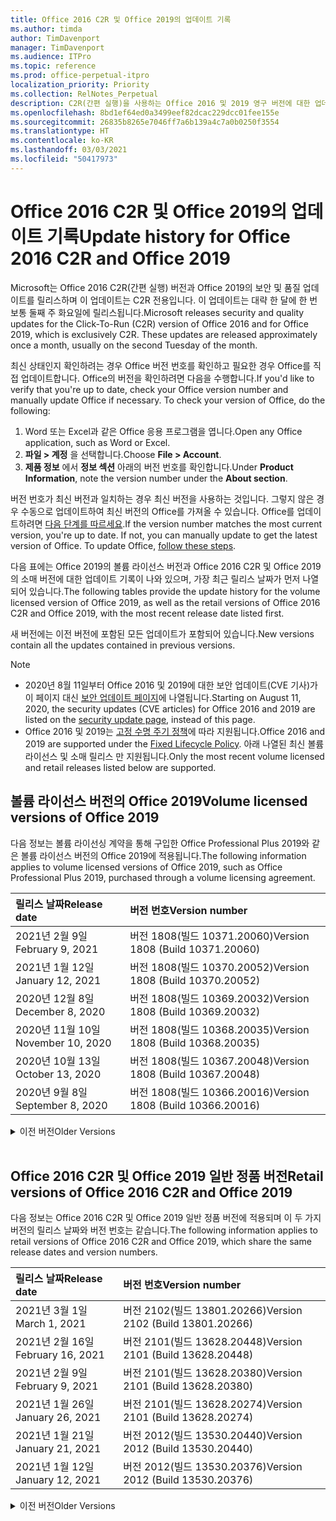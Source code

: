 ```yaml
---
title: Office 2016 C2R 및 Office 2019의 업데이트 기록
ms.author: timda
author: TimDavenport
manager: TimDavenport
ms.audience: ITPro
ms.topic: reference
ms.prod: office-perpetual-itpro
localization_priority: Priority
ms.collection: RelNotes_Perpetual
description: C2R(간편 실행)을 사용하는 Office 2016 및 2019 영구 버전에 대한 업데이트 기록을 IT 전문가에게 제공합니다.
ms.openlocfilehash: 8bd1ef64ed0a3499eef82dcac229dcc01fee155e
ms.sourcegitcommit: 26835b8265e7046ff7a6b139a4c7a0b0250f3554
ms.translationtype: HT
ms.contentlocale: ko-KR
ms.lasthandoff: 03/03/2021
ms.locfileid: "50417973"
---
```

# <a name="update-history-for-office-2016-c2r-and-office-2019"></a><span data-ttu-id="77e65-103">Office 2016 C2R 및 Office 2019의 업데이트 기록</span><span class="sxs-lookup"><span data-stu-id="77e65-103">Update history for Office 2016 C2R and Office 2019</span></span>

<span data-ttu-id="77e65-p101">Microsoft는 Office 2016 C2R(간편 실행) 버전과 Office 2019의 보안 및 품질 업데이트를 릴리스하며 이 업데이트는 C2R 전용입니다. 이 업데이트는 대략 한 달에 한 번 보통 둘째 주 화요일에 릴리스됩니다.</span><span class="sxs-lookup"><span data-stu-id="77e65-p101">Microsoft releases security and quality updates for the Click-To-Run (C2R) version of Office 2016 and for Office 2019, which is exclusively C2R. These updates are released approximately once a month, usually on the second Tuesday of the month.</span></span>

<span data-ttu-id="77e65-p102">최신 상태인지 확인하려는 경우 Office 버전 번호를 확인하고 필요한 경우 Office를 직접 업데이트합니다. Office의 버전을 확인하려면 다음을 수행합니다.</span><span class="sxs-lookup"><span data-stu-id="77e65-p102">If you'd like to verify that you're up to date, check your Office version number and manually update Office if necessary. To check your version of Office, do the following:</span></span>

  1.    <span data-ttu-id="77e65-108">Word 또는 Excel과 같은 Office 응용 프로그램을 엽니다.</span><span class="sxs-lookup"><span data-stu-id="77e65-108">Open any Office application, such as Word or Excel.</span></span>
  2.    <span data-ttu-id="77e65-109">**파일 > 계정** 을 선택합니다.</span><span class="sxs-lookup"><span data-stu-id="77e65-109">Choose **File > Account**.</span></span>
  3.    <span data-ttu-id="77e65-110">**제품 정보** 에서 **정보 섹션** 아래의 버전 번호를 확인합니다.</span><span class="sxs-lookup"><span data-stu-id="77e65-110">Under **Product Information**, note the version number under the **About section**.</span></span>

<span data-ttu-id="77e65-p103">버전 번호가 최신 버전과 일치하는 경우 최신 버전을 사용하는 것입니다. 그렇지 않은 경우 수동으로 업데이트하여 최신 버전의 Office를 가져올 수 있습니다. Office를 업데이트하려면 [다음 단계를 따르세요](https://support.office.com/article/2ab296f3-7f03-43a2-8e50-46de917611c5).</span><span class="sxs-lookup"><span data-stu-id="77e65-p103">If the version number matches the most current version, you're up to date. If not, you can manually update to get the latest version of Office. To update Office, [follow these steps](https://support.office.com/article/2ab296f3-7f03-43a2-8e50-46de917611c5).</span></span>


<span data-ttu-id="77e65-114">다음 표에는 Office 2019의 볼륨 라이선스 버전과 Office 2016 C2R 및 Office 2019의 소매 버전에 대한 업데이트 기록이 나와 있으며, 가장 최근 릴리스 날짜가 먼저 나열되어 있습니다.</span><span class="sxs-lookup"><span data-stu-id="77e65-114">The following tables provide the update history for the volume licensed version of Office 2019, as well as the retail versions of Office 2016 C2R and Office 2019, with the most recent release date listed first.</span></span>

<span data-ttu-id="77e65-115">새 버전에는 이전 버전에 포함된 모든 업데이트가 포함되어 있습니다.</span><span class="sxs-lookup"><span data-stu-id="77e65-115">New versions contain all the updates contained in previous versions.</span></span>


 > [!NOTE]
> - <span data-ttu-id="77e65-116">2020년 8월 11일부터 Office 2016 및 2019에 대한 보안 업데이트(CVE 기사)가 이 페이지 대신 [ 보안 업데이트 페이지](https://docs.microsoft.com/officeupdates/microsoft365-apps-security-updates)에 나열됩니다.</span><span class="sxs-lookup"><span data-stu-id="77e65-116">Starting on August 11, 2020, the security updates (CVE articles) for Office 2016 and 2019 are listed on the [security update page](https://docs.microsoft.com/officeupdates/microsoft365-apps-security-updates), instead of this page.</span></span> 
> - <span data-ttu-id="77e65-117">Office 2016 및 2019는 [고정 수명 주기 정책](https://docs.microsoft.com/lifecycle/policies/fixed)에 따라 지원됩니다.</span><span class="sxs-lookup"><span data-stu-id="77e65-117">Office 2016 and 2019 are supported under the [Fixed Lifecycle Policy](https://docs.microsoft.com/lifecycle/policies/fixed).</span></span> <span data-ttu-id="77e65-118">아래 나열된 최신 볼륨 라이선스 및 소매 릴리스 만 지원됩니다.</span><span class="sxs-lookup"><span data-stu-id="77e65-118">Only the most recent volume licensed and retail releases listed below are supported.</span></span>


## <a name="volume-licensed-versions-of-office-2019"></a><span data-ttu-id="77e65-119">볼륨 라이선스 버전의 Office 2019</span><span class="sxs-lookup"><span data-stu-id="77e65-119">Volume licensed versions of Office 2019</span></span>
<span data-ttu-id="77e65-120">다음 정보는 볼륨 라이선싱 계약을 통해 구입한 Office Professional Plus 2019와 같은 볼륨 라이선스 버전의 Office 2019에 적용됩니다.</span><span class="sxs-lookup"><span data-stu-id="77e65-120">The following information applies to volume licensed versions of Office 2019, such as Office Professional Plus 2019, purchased through a volume licensing agreement.</span></span>

[//]: # (VL 테이블 시작 제거 안 함)


|<span data-ttu-id="77e65-122">**릴리스 날짜**</span><span class="sxs-lookup"><span data-stu-id="77e65-122">**Release date**</span></span>|<span data-ttu-id="77e65-123">**버전 번호**</span><span class="sxs-lookup"><span data-stu-id="77e65-123">**Version number**</span></span>|
|:-----|:-----|
|<span data-ttu-id="77e65-124">2021년 2월 9일</span><span class="sxs-lookup"><span data-stu-id="77e65-124">February 9, 2021</span></span>|<span data-ttu-id="77e65-125">버전 1808(빌드 10371.20060)</span><span class="sxs-lookup"><span data-stu-id="77e65-125">Version 1808 (Build 10371.20060)</span></span>|
|<span data-ttu-id="77e65-126">2021년 1월 12일</span><span class="sxs-lookup"><span data-stu-id="77e65-126">January 12, 2021</span></span>|<span data-ttu-id="77e65-127">버전 1808(빌드 10370.20052)</span><span class="sxs-lookup"><span data-stu-id="77e65-127">Version 1808 (Build 10370.20052)</span></span>|
|<span data-ttu-id="77e65-128">2020년 12월 8일</span><span class="sxs-lookup"><span data-stu-id="77e65-128">December 8, 2020</span></span>|<span data-ttu-id="77e65-129">버전 1808(빌드 10369.20032)</span><span class="sxs-lookup"><span data-stu-id="77e65-129">Version 1808 (Build 10369.20032)</span></span>|
|<span data-ttu-id="77e65-130">2020년 11월 10일</span><span class="sxs-lookup"><span data-stu-id="77e65-130">November 10, 2020</span></span>|<span data-ttu-id="77e65-131">버전 1808(빌드 10368.20035)</span><span class="sxs-lookup"><span data-stu-id="77e65-131">Version 1808 (Build 10368.20035)</span></span>|
|<span data-ttu-id="77e65-132">2020년 10월 13일</span><span class="sxs-lookup"><span data-stu-id="77e65-132">October 13, 2020</span></span>|<span data-ttu-id="77e65-133">버전 1808(빌드 10367.20048)</span><span class="sxs-lookup"><span data-stu-id="77e65-133">Version 1808 (Build 10367.20048)</span></span>|
|<span data-ttu-id="77e65-134">2020년 9월 8일</span><span class="sxs-lookup"><span data-stu-id="77e65-134">September 8, 2020</span></span>|<span data-ttu-id="77e65-135">버전 1808(빌드 10366.20016)</span><span class="sxs-lookup"><span data-stu-id="77e65-135">Version 1808 (Build 10366.20016)</span></span>|


[//]: # (VL TABLE END를 제거하지 마십시오.)

<details>
<summary><span data-ttu-id="77e65-137">이전 버전</span><span class="sxs-lookup"><span data-stu-id="77e65-137">Older Versions</span></span></summary>
 

[//]: # (VL 오래된 테이블 시작)을(를) 제거하지 마십시오.


|<span data-ttu-id="77e65-139">**릴리스 날짜**</span><span class="sxs-lookup"><span data-stu-id="77e65-139">**Release date**</span></span>|<span data-ttu-id="77e65-140">**버전 번호**</span><span class="sxs-lookup"><span data-stu-id="77e65-140">**Version number**</span></span>|
|:-----|:-----|
|<span data-ttu-id="77e65-141">2020년 8월 11일</span><span class="sxs-lookup"><span data-stu-id="77e65-141">August 11, 2020</span></span>|<span data-ttu-id="77e65-142">버전 1808(빌드 10364.20059)</span><span class="sxs-lookup"><span data-stu-id="77e65-142">Version 1808 (Build 10364.20059)</span></span>|
|<span data-ttu-id="77e65-143">2020년 7월 14일</span><span class="sxs-lookup"><span data-stu-id="77e65-143">July 14, 2020</span></span>   |<span data-ttu-id="77e65-144">버전 1808(빌드 10363.20015)</span><span class="sxs-lookup"><span data-stu-id="77e65-144">Version 1808 (Build 10363.20015)</span></span>  |
|<span data-ttu-id="77e65-145">2020년 6월 9일</span><span class="sxs-lookup"><span data-stu-id="77e65-145">June 9, 2020</span></span>   |<span data-ttu-id="77e65-146">버전 1808(빌드 10361.20002)</span><span class="sxs-lookup"><span data-stu-id="77e65-146">Version 1808 (Build 10361.20002)</span></span>  |
|<span data-ttu-id="77e65-147">2020년 5월 12일</span><span class="sxs-lookup"><span data-stu-id="77e65-147">May 12, 2020</span></span>   |<span data-ttu-id="77e65-148">버전 1808(빌드 10359.20023)</span><span class="sxs-lookup"><span data-stu-id="77e65-148">Version 1808 (Build 10359.20023)</span></span>  |
|<span data-ttu-id="77e65-149">2020년 4월 14일</span><span class="sxs-lookup"><span data-stu-id="77e65-149">April 14, 2020</span></span>   |<span data-ttu-id="77e65-150">버전 1808(빌드 10358.20061)</span><span class="sxs-lookup"><span data-stu-id="77e65-150">Version 1808 (Build 10358.20061)</span></span>  |
|<span data-ttu-id="77e65-151">2020년 3월 10일</span><span class="sxs-lookup"><span data-stu-id="77e65-151">March 10, 2020</span></span>   |<span data-ttu-id="77e65-152">버전 1808 (빌드 10357.20081)</span><span class="sxs-lookup"><span data-stu-id="77e65-152">Version 1808 (Build 10357.20081)</span></span>  |
|<span data-ttu-id="77e65-153">2020년 2월 11일</span><span class="sxs-lookup"><span data-stu-id="77e65-153">February 11, 2020</span></span>   |<span data-ttu-id="77e65-154">버전 1808 (빌드 10356.20006)</span><span class="sxs-lookup"><span data-stu-id="77e65-154">Version 1808 (Build 10356.20006)</span></span>  |


[//]: # (VL 오래된 테이블 종료)를 제거하지 마십시오.

</details>


<br/>

## <a name="retail-versions-of-office-2016-c2r-and-office-2019"></a><span data-ttu-id="77e65-156">Office 2016 C2R 및 Office 2019 일반 정품 버전</span><span class="sxs-lookup"><span data-stu-id="77e65-156">Retail versions of Office 2016 C2R and Office 2019</span></span>
<span data-ttu-id="77e65-157">다음 정보는 Office 2016 C2R 및 Office 2019 일반 정품 버전에 적용되며 이 두 가지 버전의 릴리스 날짜와 버전 번호는 같습니다.</span><span class="sxs-lookup"><span data-stu-id="77e65-157">The following information applies to retail versions of Office 2016 C2R and Office 2019, which share the same release dates and version numbers.</span></span>

[//]: # (VL 테이블 시작 제거 안 함)


|<span data-ttu-id="77e65-159">**릴리스 날짜**</span><span class="sxs-lookup"><span data-stu-id="77e65-159">**Release date**</span></span>|<span data-ttu-id="77e65-160">**버전 번호**</span><span class="sxs-lookup"><span data-stu-id="77e65-160">**Version number**</span></span>|
|:-----|:-----|
|<span data-ttu-id="77e65-161">2021년 3월 1일</span><span class="sxs-lookup"><span data-stu-id="77e65-161">March 1, 2021</span></span>|<span data-ttu-id="77e65-162">버전 2102(빌드 13801.20266)</span><span class="sxs-lookup"><span data-stu-id="77e65-162">Version 2102 (Build 13801.20266)</span></span>|
|<span data-ttu-id="77e65-163">2021년 2월 16일</span><span class="sxs-lookup"><span data-stu-id="77e65-163">February 16, 2021</span></span>|<span data-ttu-id="77e65-164">버전 2101(빌드 13628.20448)</span><span class="sxs-lookup"><span data-stu-id="77e65-164">Version 2101 (Build 13628.20448)</span></span>|
|<span data-ttu-id="77e65-165">2021년 2월 9일</span><span class="sxs-lookup"><span data-stu-id="77e65-165">February 9, 2021</span></span>|<span data-ttu-id="77e65-166">버전 2101(빌드 13628.20380)</span><span class="sxs-lookup"><span data-stu-id="77e65-166">Version 2101 (Build 13628.20380)</span></span>|
|<span data-ttu-id="77e65-167">2021년 1월 26일</span><span class="sxs-lookup"><span data-stu-id="77e65-167">January 26, 2021</span></span>|<span data-ttu-id="77e65-168">버전 2101(빌드 13628.20274)</span><span class="sxs-lookup"><span data-stu-id="77e65-168">Version 2101 (Build 13628.20274)</span></span>|
|<span data-ttu-id="77e65-169">2021년 1월 21일</span><span class="sxs-lookup"><span data-stu-id="77e65-169">January 21, 2021</span></span>|<span data-ttu-id="77e65-170">버전 2012(빌드 13530.20440)</span><span class="sxs-lookup"><span data-stu-id="77e65-170">Version 2012 (Build 13530.20440)</span></span>|
|<span data-ttu-id="77e65-171">2021년 1월 12일</span><span class="sxs-lookup"><span data-stu-id="77e65-171">January 12, 2021</span></span>|<span data-ttu-id="77e65-172">버전 2012(빌드 13530.20376)</span><span class="sxs-lookup"><span data-stu-id="77e65-172">Version 2012 (Build 13530.20376)</span></span>|


[//]: # (VL 테이블 시작 제거 안 함)

<details>
<summary><span data-ttu-id="77e65-174">이전 버전</span><span class="sxs-lookup"><span data-stu-id="77e65-174">Older Versions</span></span></summary>
 

[//]: # (VL 테이블 시작 제거 안 함)


|<span data-ttu-id="77e65-176">**릴리스 날짜**</span><span class="sxs-lookup"><span data-stu-id="77e65-176">**Release date**</span></span>|<span data-ttu-id="77e65-177">**버전 번호**</span><span class="sxs-lookup"><span data-stu-id="77e65-177">**Version number**</span></span>|
|:-----|:-----|
|<span data-ttu-id="77e65-178">2021년 1월 5일</span><span class="sxs-lookup"><span data-stu-id="77e65-178">January 5, 2021</span></span>|<span data-ttu-id="77e65-179">버전 2012(빌드 13530.20316)</span><span class="sxs-lookup"><span data-stu-id="77e65-179">Version 2012 (Build 13530.20316)</span></span>|
|<span data-ttu-id="77e65-180">2020년 12월 21일</span><span class="sxs-lookup"><span data-stu-id="77e65-180">December 21, 2020</span></span>|<span data-ttu-id="77e65-181">버전 2011(빌드 13426.20404)</span><span class="sxs-lookup"><span data-stu-id="77e65-181">Version 2011 (Build 13426.20404)</span></span>|
|<span data-ttu-id="77e65-182">2020년 12월 8일</span><span class="sxs-lookup"><span data-stu-id="77e65-182">December 8, 2020</span></span>|<span data-ttu-id="77e65-183">버전 2011(빌드 13426.20332)</span><span class="sxs-lookup"><span data-stu-id="77e65-183">Version 2011 (Build 13426.20332)</span></span>|
|<span data-ttu-id="77e65-184">2020년 12월 2일</span><span class="sxs-lookup"><span data-stu-id="77e65-184">December 2, 2020</span></span>|<span data-ttu-id="77e65-185">버전 2011(빌드 13426.20308)</span><span class="sxs-lookup"><span data-stu-id="77e65-185">Version 2011 (Build 13426.20308)</span></span>|
|<span data-ttu-id="77e65-186">2020년 11월 30일</span><span class="sxs-lookup"><span data-stu-id="77e65-186">November 30, 2020</span></span>|<span data-ttu-id="77e65-187">버전 2011(빌드 13426.20294)</span><span class="sxs-lookup"><span data-stu-id="77e65-187">Version 2011 (Build 13426.20294)</span></span>|
|<span data-ttu-id="77e65-188">2020년 11월 23일</span><span class="sxs-lookup"><span data-stu-id="77e65-188">November 23, 2020</span></span>|<span data-ttu-id="77e65-189">버전 2011(빌드 13426.20274)</span><span class="sxs-lookup"><span data-stu-id="77e65-189">Version 2011 (Build 13426.20274)</span></span>|
|<span data-ttu-id="77e65-190">2020년 11월 17일</span><span class="sxs-lookup"><span data-stu-id="77e65-190">November 17, 2020</span></span>|<span data-ttu-id="77e65-191">버전 2010(빌드 13328.20408)</span><span class="sxs-lookup"><span data-stu-id="77e65-191">Version 2010 (Build 13328.20408)</span></span>|
|<span data-ttu-id="77e65-192">2020년 11월 10일</span><span class="sxs-lookup"><span data-stu-id="77e65-192">November 10, 2020</span></span>|<span data-ttu-id="77e65-193">버전 2010(빌드 13328.20356)</span><span class="sxs-lookup"><span data-stu-id="77e65-193">Version 2010 (Build 13328.20356)</span></span>|
|<span data-ttu-id="77e65-194">2020년 10월 27일</span><span class="sxs-lookup"><span data-stu-id="77e65-194">October 27, 2020</span></span>|<span data-ttu-id="77e65-195">버전 2010(빌드 13328.20292)</span><span class="sxs-lookup"><span data-stu-id="77e65-195">Version 2010 (Build 13328.20292)</span></span>|
|<span data-ttu-id="77e65-196">2020년 10월 21일</span><span class="sxs-lookup"><span data-stu-id="77e65-196">October 21, 2020</span></span>|<span data-ttu-id="77e65-197">버전 2009(빌드 13231.20418)</span><span class="sxs-lookup"><span data-stu-id="77e65-197">Version 2009 (Build 13231.20418)</span></span>|
|<span data-ttu-id="77e65-198">2020년 10월 13일</span><span class="sxs-lookup"><span data-stu-id="77e65-198">October 13, 2020</span></span>|<span data-ttu-id="77e65-199">버전 2009(빌드 13231.20390)</span><span class="sxs-lookup"><span data-stu-id="77e65-199">Version 2009 (Build 13231.20390)</span></span>|
|<span data-ttu-id="77e65-200">2020년 10월 8일</span><span class="sxs-lookup"><span data-stu-id="77e65-200">October 8, 2020</span></span>|<span data-ttu-id="77e65-201">버전 2009(빌드 13231.20368)</span><span class="sxs-lookup"><span data-stu-id="77e65-201">Version 2009 (Build 13231.20368)</span></span>|
|<span data-ttu-id="77e65-202">2020년 9월 28일</span><span class="sxs-lookup"><span data-stu-id="77e65-202">September 28, 2020</span></span>|<span data-ttu-id="77e65-203">버전 2009(빌드 13231.20262)</span><span class="sxs-lookup"><span data-stu-id="77e65-203">Version 2009 (Build 13231.20262)</span></span>|
|<span data-ttu-id="77e65-204">2020년 9월 22일</span><span class="sxs-lookup"><span data-stu-id="77e65-204">September 22, 2020</span></span>|<span data-ttu-id="77e65-205">버전 2008(빌드 13127.20508)</span><span class="sxs-lookup"><span data-stu-id="77e65-205">Version 2008 (Build 13127.20508)</span></span>|
|<span data-ttu-id="77e65-206">2020년 9월 9일</span><span class="sxs-lookup"><span data-stu-id="77e65-206">September 9, 2020</span></span>|<span data-ttu-id="77e65-207">버전 2008(빌드 13127.20408)</span><span class="sxs-lookup"><span data-stu-id="77e65-207">Version 2008 (Build 13127.20408)</span></span>|
|<span data-ttu-id="77e65-208">2020년 8월 31일</span><span class="sxs-lookup"><span data-stu-id="77e65-208">August 31, 2020</span></span>|<span data-ttu-id="77e65-209">버전 2008(빌드 13127.20296)</span><span class="sxs-lookup"><span data-stu-id="77e65-209">Version 2008 (Build 13127.20296)</span></span>|
|<span data-ttu-id="77e65-210">2020년 8월 25일</span><span class="sxs-lookup"><span data-stu-id="77e65-210">August 25, 2020</span></span>|<span data-ttu-id="77e65-211">버전 2007(빌드 13029.20460)</span><span class="sxs-lookup"><span data-stu-id="77e65-211">Version 2007 (Build 13029.20460)</span></span>|
|<span data-ttu-id="77e65-212">2020년 8월 11일</span><span class="sxs-lookup"><span data-stu-id="77e65-212">August 11, 2020</span></span>|<span data-ttu-id="77e65-213">버전 2007(빌드 13029.20344)</span><span class="sxs-lookup"><span data-stu-id="77e65-213">Version 2007 (Build 13029.20344)</span></span>|
|<span data-ttu-id="77e65-214">2020년 7월 30일</span><span class="sxs-lookup"><span data-stu-id="77e65-214">July 30, 2020</span></span>|<span data-ttu-id="77e65-215">버전 2007(빌드 13029.20308)</span><span class="sxs-lookup"><span data-stu-id="77e65-215">Version 2007 (Build 13029.20308)</span></span>  |
|<span data-ttu-id="77e65-216">2020년 7월 28일</span><span class="sxs-lookup"><span data-stu-id="77e65-216">July 28, 2020</span></span>|<span data-ttu-id="77e65-217">버전 2006(빌드 13001.20498)</span><span class="sxs-lookup"><span data-stu-id="77e65-217">Version 2006 (Build 13001.20498)</span></span>  |
|<span data-ttu-id="77e65-218">2020년 7월 14일</span><span class="sxs-lookup"><span data-stu-id="77e65-218">July 14, 2020</span></span>|<span data-ttu-id="77e65-219">버전 2006(빌드 13001.20384)</span><span class="sxs-lookup"><span data-stu-id="77e65-219">Version 2006 (Build 13001.20384)</span></span>  |
|<span data-ttu-id="77e65-220">2020년 6월 30일</span><span class="sxs-lookup"><span data-stu-id="77e65-220">June 30, 2020</span></span>|<span data-ttu-id="77e65-221">버전 2006(빌드 13001.20266)</span><span class="sxs-lookup"><span data-stu-id="77e65-221">Version 2006 (Build 13001.20266)</span></span>  |
|<span data-ttu-id="77e65-222">2020년 6월 24일</span><span class="sxs-lookup"><span data-stu-id="77e65-222">June 24, 2020</span></span>|<span data-ttu-id="77e65-223">버전 2005(빌드 12827.20470)</span><span class="sxs-lookup"><span data-stu-id="77e65-223">Version 2005 (Build 12827.20470)</span></span>  |
|<span data-ttu-id="77e65-224">2020년 6월 9일</span><span class="sxs-lookup"><span data-stu-id="77e65-224">June 9, 2020</span></span>|<span data-ttu-id="77e65-225">버전 2005(빌드 12827.20336)</span><span class="sxs-lookup"><span data-stu-id="77e65-225">Version 2005 (Build 12827.20336)</span></span>  |
|<span data-ttu-id="77e65-226">2020년 6월 2일</span><span class="sxs-lookup"><span data-stu-id="77e65-226">June 2, 2020</span></span>|<span data-ttu-id="77e65-227">버전 2005(빌드 12827.20268)</span><span class="sxs-lookup"><span data-stu-id="77e65-227">Version 2005 (Build 12827.20268)</span></span>  |
|<span data-ttu-id="77e65-228">2020년 5월 21일</span><span class="sxs-lookup"><span data-stu-id="77e65-228">May 21, 2020</span></span>|<span data-ttu-id="77e65-229">버전 2004(빌드 12730.20352)</span><span class="sxs-lookup"><span data-stu-id="77e65-229">Version 2004 (Build 12730.20352)</span></span>  |
|<span data-ttu-id="77e65-230">2020년 5월 12일</span><span class="sxs-lookup"><span data-stu-id="77e65-230">May 12, 2020</span></span>|<span data-ttu-id="77e65-231">버전 2004(버전 12730.20270)</span><span class="sxs-lookup"><span data-stu-id="77e65-231">Version 2004 (Build 12730.20270)</span></span>  |
|<span data-ttu-id="77e65-232">2020년 5월 4일</span><span class="sxs-lookup"><span data-stu-id="77e65-232">May 4, 2020</span></span>|<span data-ttu-id="77e65-233">버전 2004(빌드 12730.20250)</span><span class="sxs-lookup"><span data-stu-id="77e65-233">Version 2004 (Build 12730.20250)</span></span>  |
|<span data-ttu-id="77e65-234">2020년 4월 29일</span><span class="sxs-lookup"><span data-stu-id="77e65-234">April 29, 2020</span></span>|<span data-ttu-id="77e65-235">버전 2004(빌드 12730.20236)</span><span class="sxs-lookup"><span data-stu-id="77e65-235">Version 2004 (Build 12730.20236)</span></span>  |
|<span data-ttu-id="77e65-236">2020년 4월 15일</span><span class="sxs-lookup"><span data-stu-id="77e65-236">April 15, 2020</span></span>|<span data-ttu-id="77e65-237">버전 2003(빌드 12624.20466)</span><span class="sxs-lookup"><span data-stu-id="77e65-237">Version 2003 (Build 12624.20466)</span></span>  |
|<span data-ttu-id="77e65-238">2020년 4월 14일</span><span class="sxs-lookup"><span data-stu-id="77e65-238">April 14, 2020</span></span>|<span data-ttu-id="77e65-239">버전 2003(빌드 12624.20442)</span><span class="sxs-lookup"><span data-stu-id="77e65-239">Version 2003 (Build 12624.20442)</span></span>  |
|<span data-ttu-id="77e65-240">2020년 3월 31일</span><span class="sxs-lookup"><span data-stu-id="77e65-240">March 31, 2020</span></span>|<span data-ttu-id="77e65-241">버전 2003(빌드 12624.20382)</span><span class="sxs-lookup"><span data-stu-id="77e65-241">Version 2003 (Build 12624.20382)</span></span>  |
|<span data-ttu-id="77e65-242">2020년 3월 25일</span><span class="sxs-lookup"><span data-stu-id="77e65-242">March 25, 2020</span></span>|<span data-ttu-id="77e65-243">버전 2003 (빌드 12624.20320)</span><span class="sxs-lookup"><span data-stu-id="77e65-243">Version 2003 (Build 12624.20320)</span></span>  |
|<span data-ttu-id="77e65-244">2020년 3월 10일</span><span class="sxs-lookup"><span data-stu-id="77e65-244">March 10, 2020</span></span>|<span data-ttu-id="77e65-245">버전 2002 (빌드 12527.20278)</span><span class="sxs-lookup"><span data-stu-id="77e65-245">Version 2002 (Build 12527.20278)</span></span>  |
|<span data-ttu-id="77e65-246">2020년 3월 1일</span><span class="sxs-lookup"><span data-stu-id="77e65-246">March 1, 2020</span></span>   |<span data-ttu-id="77e65-247">버전 2002 (빌드 12527.20242)</span><span class="sxs-lookup"><span data-stu-id="77e65-247">Version 2002 (Build 12527.20242)</span></span>  |


[//]: # (VL 테이블 종료제거 안 함)


</details>






